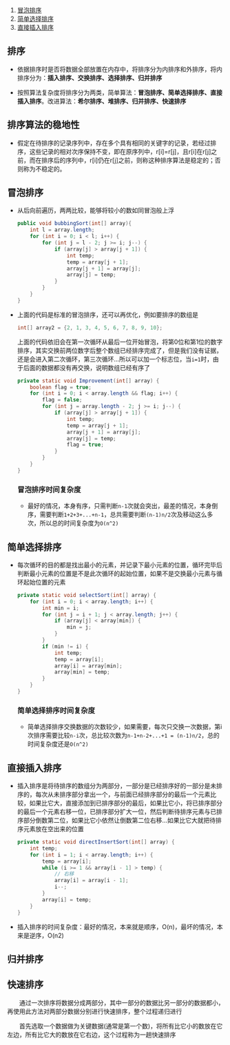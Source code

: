 1. [冒泡排序](#冒泡排序)
2. [简单选择排序](#简单选择排序)
3. [直接插入排序](#直接插入排序)

## 排序

- 依据排序时是否将数据全部放置在内存中，将排序分为内排序和外排序，将内排序分为：**插入排序、交换排序、选择排序、归并排序**

- 按照算法复杂度将排序分为两类，简单算法：**冒泡排序、简单选择排序、直接插入排序**。改进算法：**希尔排序、堆排序、归并排序、快速排序**


## 排序算法的稳地性

- 假定在待排序的记录序列中，存在多个具有相同的关键字的记录，若经过排序，这些记录的相对次序保持不变，即在原序列中，r[i]=r[j]，且r[i]在r[j]之前，而在排序后的序列中，r[i]仍在r[j]之前，则称这种排序算法是稳定的；否则称为不稳定的。

## 冒泡排序
- 从后向前遍历，两两比较，能够将较小的数如同冒泡般上浮
    ```java
    public void bubbingSort(int[] array){
        int l = array.length;
        for (int i = 0; i < l; i++) {
            for (int j = l - 2; j >= i; j--) {
                if (array[j] > array[j + 1]) {
                    int temp;
                    temp = array[j + 1];
                    array[j + 1] = array[j];
                    array[j] = temp;
                }
            }
        }
    }
    ```
- 上面的代码是标准的冒泡排序，还可以再优化，例如要排序的数组是
    ```java
    int[] array2 = {2, 1, 3, 4, 5, 6, 7, 8, 9, 10};
    ```
    上面的代码依旧会在第一次循环从最后一位开始冒泡，将第0位和第1位的数字排序，其实交换前两位数字后整个数组已经排序完成了，但是我们没有证据，还是会进入第二次循环，第三次循环...所以可以加一个标志位，当`i=1`时，由于后面的数据都没有再交换，说明数组已经有序了
    ```java
    private static void Improvement(int[] array) {
        boolean flag = true;
        for (int i = 0; i < array.length && flag; i++) {
            flag = false;
            for (int j = array.length - 2; j >= i; j--) {
                if (array[j] > array[j + 1]) {
                    int temp;
                    temp = array[j + 1];
                    array[j + 1] = array[j];
                    array[j] = temp;
                    flag = true;
                }
            }
        }
    }
    ```
    ### 冒泡排序时间复杂度
    - 最好的情况，本身有序，只需判断`n-1`次就会突出，最差的情况，本身倒序，需要判断`1+2+3+...+n-1`，总共需要判断`(n-1)n/2`次及移动这么多次，所以总的时间复杂度为`O(n^2)`

## 简单选择排序
- 每次循环的目的都是找出最小的元素，并记录下最小元素的位置，循环完毕后判断最小元素的位置是不是此次循环的起始位置，如果不是交换最小元素与循环起始位置的元素
    ```java
    private static void selectSort(int[] array) {
        for (int i = 0; i < array.length; i++) {
            int min = i;
            for (int j = i + 1; j < array.length; j++) {
                if (array[j] < array[min]) {
                    min = j;
                }
            }
            if (min != i) {
                int temp;
                temp = array[i];
                array[i] = array[min];
                array[min] = temp;
            }
        }
    }
    ```
    ### 简单选择排序时间复杂度 
    - 简单选择排序交换数据的次数较少，如果需要，每次只交换一次数据，第i次排序需要比较`n-i`次，总比较次数为`n-1+n-2+...+1 = (n-1)n/2`，总的时间复杂度还是`O(n^2)`

## 直接插入排序
- 插入排序是将待排序的数组分为两部分，一部分是已经排序好的一部分是未排序的，每次从未排序部分拿出一个，与前面已经排序部分的最后一个元素比较，如果比它大，直接添加到已排序部分的最后，如果比它小，将已排序部分的最后一个元素右移一位，已排序部分扩大一位，然后判断待排序元素与已排序部分倒数第二位，如果比它小依然让倒数第二位右移...如果比它大就把待排序元素放在空出来的位置
    ```java 
    private static void directInsertSort(int[] array) {
        int temp;
        for (int i = 1; i < array.length; i++) {
            temp = array[i];
            while (i >= 1 && array[i - 1] > temp) {
                // 右移
                array[i] = array[i - 1];
                i--;
            }
            array[i] = temp;
        }
    }
    ```
- 插入排序的时间复杂度：最好的情况，本来就是顺序，O(n)，最坏的情况，本来是逆序，O(n2)

## 归并排序


## 快速排序
&emsp;&emsp;通过一次排序将数据分成两部分，其中一部分的数据比另一部分的数据都小，再使用此方法对两部分数据分别进行快速排序，整个过程递归进行

&emsp;&emsp;首先选取一个数据做为关键数据(通常是第一个数)，将所有比它小的数放在它左边，所有比它大的数放在它右边，这个过程称为一趟快速排序

